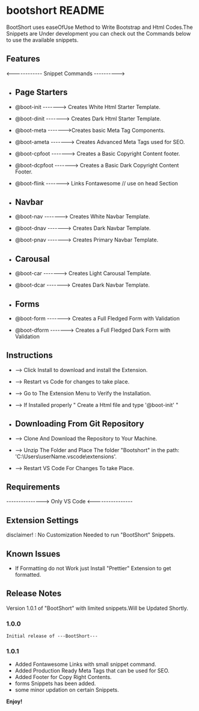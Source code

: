 # bootshort README

BootShort uses easeOfUse Method to Write Bootstrap and Html Codes.The Snippets are Under development you can check out the Commands below to use the available snippets.

## Features

<------------ Snippet Commands ---------->

-   ## Page Starters
-   @boot-init -------> Creates White Html Starter Template.
-   @boot-dinit -------> Creates Dark Html Starter Template.
-   @boot-meta ------->Creates basic Meta Tag Components.
-   @boot-ameta -------> Creates Advanced Meta Tags used for SEO.
-   @boot-cpfoot -------> Creates a Basic Copyright Content footer.
-   @boot-dcpfoot -------> Creates a Basic Dark Copyright Content Footer.
-   @boot-flink -------> Links Fontawesome // use on head Section

-   ## Navbar
-   @boot-nav -------> Creates White Navbar Template.
-   @boot-dnav -------> Creates Dark Navbar Template.
-   @boot-pnav -------> Creates Primary Navbar Template.

-   ## Carousal
-   @boot-car -------> Creates Light Carousal Template.
-   @boot-dcar -------> Creates Dark Navbar Template.

-   ## Forms
-   @boot-form -------> Creates a Full Fledged Form with Validation
-   @boot-dform -------> Creates a Full Fledged Dark Form with Validation

## Instructions

-   --> Click Install to download and install the Extension.
-   --> Restart vs Code for changes to take place.
-   --> Go to The Extension Menu to Verify the Installation.
-   --> If Installed properly " Create a Html file and type '@boot-init' "

-   ## Downloading From Git Repository
-   --> Clone And Download the Repository to Your Machine.
-   --> Unzip The Folder and Place The folder "Bootshort" in the path: 'C:\Users\userName\.vscode\extensions'.
-   --> Restart VS Code For Changes To take Place.

## Requirements

---------------> Only VS Code <----------------

## Extension Settings

disclaimer! : No Customization Needed to run "BootShort" Snippets.

## Known Issues

-   If Formatting do not Work just Install "Prettier" Extension to get formatted.

## Release Notes

Version 1.0.1 of "BootShort" with limited snippets.Will be Updated Shortly.

### 1.0.0

    Initial release of ---BootShort---

### 1.0.1

-   Added Fontawesome Links with small snippet command.
-   Added Production Ready Meta Tags that can be used for SEO.
-   Added Footer for Copy Right Contents.
-   forms Snippets has been added.
-   some minor updation on certain Snippets.

**Enjoy!**
